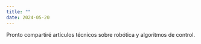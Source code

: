 ```yaml
---
title: ""
date: 2024-05-20
---
```


Pronto compartiré artículos técnicos sobre robótica y algoritmos de control.
